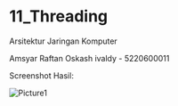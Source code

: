 # 11_Threading
Arsitektur Jaringan Komputer

Amsyar Raftan Oskash ivaldy - 5220600011

Screenshot Hasil:

![Picture1](https://user-images.githubusercontent.com/84550409/160170064-52669df8-f1ce-4ac5-9fb9-0a6b79d964fc.png)
